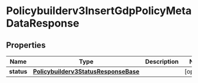 

# Policybuilderv3InsertGdpPolicyMetaDataResponse


## Properties

| Name | Type | Description | Notes |
|------------ | ------------- | ------------- | -------------|
|**status** | [**Policybuilderv3StatusResponseBase**](Policybuilderv3StatusResponseBase.md) |  |  [optional] |



